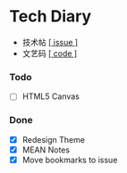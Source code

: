 # Tech Diary

- 技术帖 [[ issue ]](https://github.com/zchen9/code/issues)
- 文艺码 [[ code ]](http://www.chen9.info/code/)

### Todo

- [ ] HTML5 Canvas

### Done

- [x] Redesign Theme
- [x] MEAN Notes
- [x] Move bookmarks to issue
